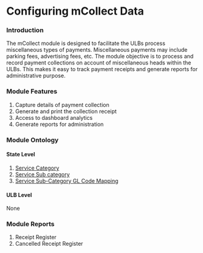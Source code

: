 # Configuring mCollect Data

### Introduction

The mCollect module is designed to facilitate the ULBs process miscellaneous types of payments. Miscellaneous payments may include parking fees, advertising fees, etc. The module objective is to process and record payment collections on account of miscellaneous heads within the ULBs. This makes it easy to track payment receipts and generate reports for administrative purpose.

### Module Features

1. Capture details of payment collection
2. Generate and print the collection receipt
3. Access to dashboard analytics
4. Generate reports for administration

### Module Ontology

#### State Level

1. [Service Category](service-category.md)
2. [Service Sub category](service-sub-category.md)
3. [Service Sub-Category GL Code Mapping](service-sub-category-gl-code-mapping.md)

#### ULB Level

None

### Module Reports

1. Receipt Register
2. Cancelled Receipt Register

